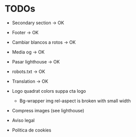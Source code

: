 # TODOs

* Secondary section -> OK
* Footer -> OK
* Cambiar blancos a rotos -> OK
* Media og -> OK
* Pasar lighthouse -> OK
* robots.txt -> OK
* Translation -> OK


* Logo quadrat colors suppa cta logo
    * Bg-wrapper img rel-aspect is broken with small width
* Compress images (see lighthouse)
* Aviso legal
* Politica de cookies